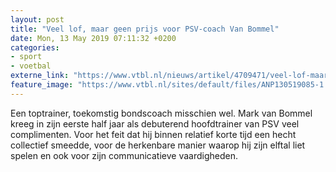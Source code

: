 ```yaml
---
layout: post
title: "Veel lof, maar geen prijs voor PSV-coach Van Bommel"
date: Mon, 13 May 2019 07:11:32 +0200
categories: 
- sport 
- voetbal 
externe_link: "https://www.vtbl.nl/nieuws/artikel/4709471/veel-lof-maar-geen-prijs-voor-psv-coach-mark-van-bommel"
feature_image: "https://www.vtbl.nl/sites/default/files/ANP130519085-1.jpg"
---
```


Een toptrainer, toekomstig bondscoach misschien wel. Mark van Bommel kreeg in zijn eerste half jaar als debuterend hoofdtrainer van PSV veel complimenten. Voor het feit dat hij binnen relatief korte tijd een hecht collectief smeedde, voor de herkenbare manier waarop hij zijn elftal liet spelen en ook voor zijn communicatieve vaardigheden.
